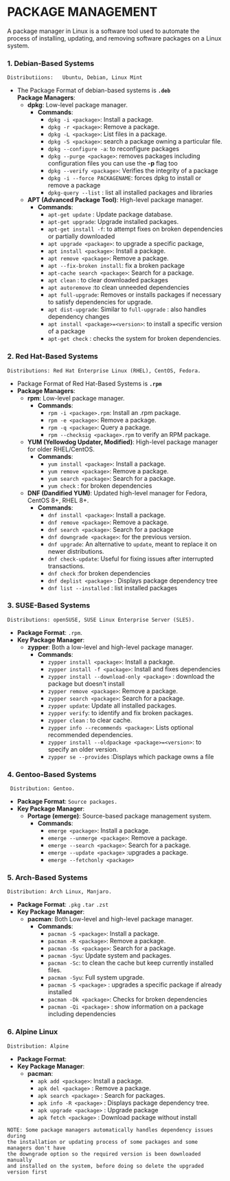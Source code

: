      
     
  # PACKAGE MANAGEMENT
                
A package manager in Linux is a software tool used to automate the process of installing, updating, and removing software packages on a Linux system.
      
  ### 1. **Debian-Based Systems** 
    Distributiions:   Ubuntu, Debian, Linux Mint
  - The Package Format of debian-based systems is **`.deb`**  
         **Package Managers**:   
     - **dpkg**: Low-level package manager.
       - **Commands**:
         - `dpkg -i <package>`: Install a package.
         - `dpkg -r <package>`: Remove a package.
         - `dpkg -L <package>`: List files in a package.
         - `dpkg -S <package>`: search a package owning a particular file.
         - `dpkg --configure -a`: to reconfigure packages 
         - `dpkg --purge <package>`: removes packages including configuration files you can use the **-p** flag too
         - `dpkg --verify <package>`: Verifies the integrity of a package
         - `dpkg -i --force PACKAGENAME`: forces dpkg to install or remove a package 
         - `dpkg-query --list` : list all installed packages and libraries 
     - **APT (Advanced Package Tool)**: High-level package manager.
       - **Commands**:
         - `apt-get update` : Update package database.
         - `apt-get upgrade`: Upgrade installed packages.
         - `apt-get install -f`: to attempt fixes on broken dependencies or partially downloaded
         - `apt upgrade <package>`: to upgrade a specific package,
         - `apt install <package>`: Install a package.
         - `apt remove <package>`: Remove a package.
         - `apt --fix-broken install`: fix a broken package
         - `apt-cache search <package>`: Search for a package.
         - `apt clean` : to clear downloaded packages
         - `apt autoremove` :to clean unneeded dependencies
         - `apt full-upgrade`: Removes or installs packages if necessary to satisfy dependencies for upgrade.
         - `apt dist-upgrade`: Similar to `full-upgrade` : also handles dependency changes
         - `apt install <package>=<version>`: to install a specific version of a package
         - `apt-get check` : checks the system for broken dependencies.
         
                  
   ### 2. **Red Hat-Based Systems**

   	Distributions: Red Hat Enterprise Linux (RHEL), CentOS, Fedora.
   - Package Format of Red Hat-Based Systems is **`.rpm`**
   - **Package Managers**:
     - **rpm**: Low-level package manager.
       - **Commands**:
         - `rpm -i <package>.rpm`: Install an .rpm package.
         - `rpm -e <package>`: Remove a package.
         - `rpm -q <package>`: Query a package.
         - `rpm --checksig <package>.rpm` to verify an RPM package.
     - **YUM (Yellowdog Updater, Modified)**: High-level package manager for older RHEL/CentOS.
       - **Commands**:
         - `yum install <package>`: Install a package.
         - `yum remove <package>`: Remove a package.
         - `yum search <package>`: Search for a package.
         - `yum check` : for broken dependencies
     - **DNF (Dandified YUM)**: Updated high-level manager for Fedora, CentOS 8+, RHEL 8+.
       - **Commands**:
         - `dnf install <package>`: Install a package.
         - `dnf remove <package>`: Remove a package.
         - `dnf search <package>`: Search for a package
         - `dnf downgrade <package>`: for the previous version.
         - `dnf upgrade`: An alternative to `update`, meant to replace it on newer distributions.
         - `dnf check-update`: Useful for fixing issues after interrupted transactions.
         - `dnf check` :for broken dependencies
         - `dnf deplist <package>` : Displays package dependency tree
         - `dnf list --installed` : list installed packages
         
     
   ### 3. **SUSE-Based Systems**
    Distributions: openSUSE, SUSE Linux Enterprise Server (SLES).
   - **Package Format**: `.rpm`.
   - **Key Package Manager**:
     - **zypper**: Both a low-level and high-level package manager.
       - **Commands**:
         - `zypper install <package>`: Install a package.
         - `zypper install -f <package>`: Install and fixes dependencies 
         - `zypper install --download-only <package>` : download the package but doesn't install
         - `zypper remove <package>`: Remove a package.
         - `zypper search <package>`: Search for a package.
         - `zypper update`: Update all installed packages.
         - `zypper verify`: to identify and fix broken packages.
         - `zypper clean` : to clear cache.
         - `zypper info --recommends <package>`: Lists optional recommended dependencies.
         - `zypper install --oldpackage <package>=<version>`: to specify an older version.
         - `zypper se --provides` :Displays which package owns a file
         
   ### 4. **Gentoo-Based Systems**
     Distribution: Gentoo.
   - **Package Format**: `Source packages.`
   - **Key Package Manager**:
     - **Portage (emerge)**: Source-based package management system.
       - **Commands**:
         - `emerge <package>`: Install a package.
         - `emerge --unmerge <package>`: Remove a package.
         - `emerge --search <package>`: Search for a package.
         - `emerge --update <package>` :upgrades a package.
         - `emerge --fetchonly <package>` 
         
   ### 5. **Arch-Based Systems**
    Distribution: Arch Linux, Manjaro.
   - **Package Format**: `.pkg` `.tar` `.zst`
   - **Key Package Manager**:
     - **pacman**: Both Low-level and high-level package manager.
       - **Commands**:
         - `pacman -S <package>`: Install a package.
         - `pacman -R <package>`: Remove a package.
         - `pacman -Ss <package>`: Search for a package.
         - `pacman -Syu`: Update system and packages.
         - `pacman -Sc`: to clean the cache but keep currently installed files.
         - `pacman -Syu`: Full system upgrade.
         - `pacman -S <package>` : upgrades a specific package if already installed
         - `pacman -Dk <package>`: Checks for broken dependencies
         - `pacman -Qi <package>` : show information on a package including dependencies

  ### 6. **Alpine Linux**
    Distribution: Alpine
   - **Package Format**:
   - **Key Package Manager**:
     - **pacman**: 
        - `apk add <package>`: Install a package.
        - `apk del <package>` : Remove a package.
        - `apk search <package>` : Search for packages.
        - `apk info -R <package>` : Displays package dependency tree.
        - `apk upgrade <package>` : Upgrade package
        - `apk fetch <package>` : Download package without install

```
NOTE: Some package managers automatically handles dependency issues during 
the installation or updating process of some packages and some managers don't have 
the downgrade option so the required version is been downloaded manually 
and installed on the system, before doing so delete the upgraded version first
```
